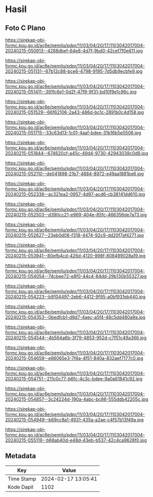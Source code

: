 # Hasil

## Foto C Plano

https://sirekap-obj-formc.kpu.go.id/ac6e/pemilu/pdpr/11/03/04/20/17/1103042017004-20240215-050913--4288dbef-64e8-4d7f-9bd0-42cef7f0e611.jpg

https://sirekap-obj-formc.kpu.go.id/ac6e/pemilu/pdpr/11/03/04/20/17/1103042017004-20240215-051131--67b12c88-bce6-4798-9195-7d5db9ecbfe9.jpg

https://sirekap-obj-formc.kpu.go.id/ac6e/pemilu/pdpr/11/03/04/20/17/1103042017004-20240215-051411--391fc6e1-0d2f-47f9-9f31-bd10f9e1c96c.jpg

https://sirekap-obj-formc.kpu.go.id/ac6e/pemilu/pdpr/11/03/04/20/17/1103042017004-20240215-051529--66f62106-2a43-486d-bc1c-2891b0c4d158.jpg

https://sirekap-obj-formc.kpu.go.id/ac6e/pemilu/pdpr/11/03/04/20/17/1103042017004-20240215-051715--33c63d13-1c01-4aaf-bdee-31b16b5e0506.jpg

https://sirekap-obj-formc.kpu.go.id/ac6e/pemilu/pdpr/11/03/04/20/17/1103042017004-20240215-051844--674620cf-a45c-49d4-9730-42943038c0d9.jpg

https://sirekap-obj-formc.kpu.go.id/ac6e/pemilu/pdpr/11/03/04/20/17/1103042017004-20240215-052110--de041898-21b7-4884-8972-e49aa1881be6.jpg

https://sirekap-obj-formc.kpu.go.id/ac6e/pemilu/pdpr/11/03/04/20/17/1103042017004-20240215-052336--ac321ea2-0957-4d97-acd6-cb38141dd610.jpg

https://sirekap-obj-formc.kpu.go.id/ac6e/pemilu/pdpr/11/03/04/20/17/1103042017004-20240215-052503--d390cc21-e969-404e-85fc-466356de7a73.jpg

https://sirekap-obj-formc.kpu.go.id/ac6e/pemilu/pdpr/11/03/04/20/17/1103042017004-20240215-052627--23eb0d08-f318-4474-92c9-dd20f7af4271.jpg

https://sirekap-obj-formc.kpu.go.id/ac6e/pemilu/pdpr/11/03/04/20/17/1103042017004-20240215-053941--80efb4cd-426d-4120-998f-808499028a19.jpg

https://sirekap-obj-formc.kpu.go.id/ac6e/pemilu/pdpr/11/03/04/20/17/1103042017004-20240215-054054--74cbee72-e8f0-44c4-84dd-29b130b55327.jpg

https://sirekap-obj-formc.kpu.go.id/ac6e/pemilu/pdpr/11/03/04/20/17/1103042017004-20240215-054223--b9104497-2eb6-4412-9f95-a0bf931eb440.jpg

https://sirekap-obj-formc.kpu.go.id/ac6e/pemilu/pdpr/11/03/04/20/17/1103042017004-20240215-054353--0bedfcb1-d8d7-4aec-a5f4-48c5dd480a9a.jpg

https://sirekap-obj-formc.kpu.go.id/ac6e/pemilu/pdpr/11/03/04/20/17/1103042017004-20240215-054544--4b564a6b-3f79-4853-952d-c7f51c49a366.jpg

https://sirekap-obj-formc.kpu.go.id/ac6e/pemilu/pdpr/11/03/04/20/17/1103042017004-20240215-054659--e66065e3-7f4a-4f51-840a-832aef7177c0.jpg

https://sirekap-obj-formc.kpu.go.id/ac6e/pemilu/pdpr/11/03/04/20/17/1103042017004-20240215-054751--211c0c77-b6fc-4c3c-bdee-9a0a61841c92.jpg

https://sirekap-obj-formc.kpu.go.id/ac6e/pemilu/pdpr/11/03/04/20/17/1103042017004-20240215-054857--3c24224d-190a-4abc-bc86-555ddb42205c.jpg

https://sirekap-obj-formc.kpu.go.id/ac6e/pemilu/pdpr/11/03/04/20/17/1103042017004-20240215-054949--b69cc8a1-4931-435a-a2ae-c4f57b13f49a.jpg

https://sirekap-obj-formc.kpu.go.id/ac6e/pemilu/pdpr/11/03/04/20/17/1103042017004-20240215-055119--b68ab40d-e48d-43eb-b537-42c4ca9628f0.jpg


## Metadata

| Key        | Value               |
| ---------- | ------------------- |
| Time Stamp | 2024-02-17 13:05:41 |
| Kode Dapil | 1102                |



